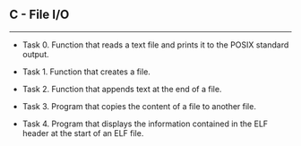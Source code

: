 ## C - File I/O
***
- Task 0. Function that reads a text file and prints it to the POSIX standard output.

- Task 1. Function that creates a file.

- Task 2. Function that appends text at the end of a file.

- Task 3. Program that copies the content of a file to another file.

- Task 4. Program that displays the information contained in the ELF header at the start of an ELF file.
